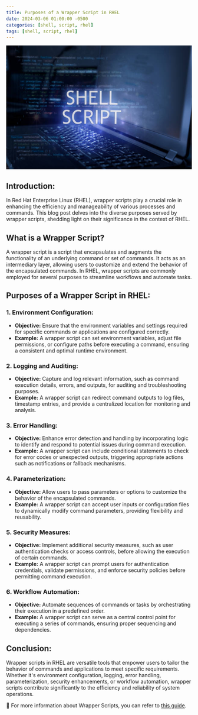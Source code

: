 ```yaml
---
title: Purposes of a Wrapper Script in RHEL
date: 2024-03-06 01:00:00 -0500
categories: [shell, script, rhel]
tags: [shell, script, rhel]
---
```


![Purposes of a Wrapper Script in RHEL](/assets/img/posts/2024/wrapper_script/wrapper_script.jpg)


## Introduction:

In Red Hat Enterprise Linux (RHEL), wrapper scripts play a crucial role in enhancing the efficiency and manageability of various processes and commands. This blog post delves into the diverse purposes served by wrapper scripts, shedding light on their significance in the context of RHEL.

## What is a Wrapper Script?

A wrapper script is a script that encapsulates and augments the functionality of an underlying command or set of commands. It acts as an intermediary layer, allowing users to customize and extend the behavior of the encapsulated commands. In RHEL, wrapper scripts are commonly employed for several purposes to streamline workflows and automate tasks.

## Purposes of a Wrapper Script in RHEL:

### 1. **Environment Configuration:**
   - **Objective:**
     Ensure that the environment variables and settings required for specific commands or applications are configured correctly.
   - **Example:**
     A wrapper script can set environment variables, adjust file permissions, or configure paths before executing a command, ensuring a consistent and optimal runtime environment.

### 2. **Logging and Auditing:**
   - **Objective:**
     Capture and log relevant information, such as command execution details, errors, and outputs, for auditing and troubleshooting purposes.
   - **Example:**
     A wrapper script can redirect command outputs to log files, timestamp entries, and provide a centralized location for monitoring and analysis.

### 3. **Error Handling:**
   - **Objective:**
     Enhance error detection and handling by incorporating logic to identify and respond to potential issues during command execution.
   - **Example:**
     A wrapper script can include conditional statements to check for error codes or unexpected outputs, triggering appropriate actions such as notifications or fallback mechanisms.

### 4. **Parameterization:**
   - **Objective:**
     Allow users to pass parameters or options to customize the behavior of the encapsulated commands.
   - **Example:**
     A wrapper script can accept user inputs or configuration files to dynamically modify command parameters, providing flexibility and reusability.

### 5. **Security Measures:**
   - **Objective:**
     Implement additional security measures, such as user authentication checks or access controls, before allowing the execution of certain commands.
   - **Example:**
     A wrapper script can prompt users for authentication credentials, validate permissions, and enforce security policies before permitting command execution.

### 6. **Workflow Automation:**
   - **Objective:**
     Automate sequences of commands or tasks by orchestrating their execution in a predefined order.
   - **Example:**
     A wrapper script can serve as a central control point for executing a series of commands, ensuring proper sequencing and dependencies.

## Conclusion:

Wrapper scripts in RHEL are versatile tools that empower users to tailor the behavior of commands and applications to meet specific requirements. Whether it's environment configuration, logging, error handling, parameterization, security enhancements, or workflow automation, wrapper scripts contribute significantly to the efficiency and reliability of system operations.


📝 For more information about Wrapper Scripts, you can refer to [this guide](https://tldp.org/LDP/abs/html/wrapper.html).
